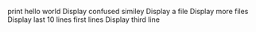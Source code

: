 print hello world
Display confused similey
Display a file
Display more files
Display last 10 lines
first lines
Display third line
